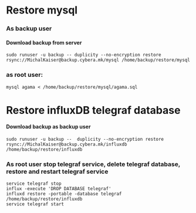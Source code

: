 # Restore mysql
### As backup user

#### Download backup from server
`sudo runuser -u backup -- duplicity --no-encryption restore rsync://MichalKaiser@backup.cybera.mk/mysql /home/backup/restore/mysql`

### as root user:
`mysql agama < /home/backup/restore/mysql/agama.sql`

# Restore influxDB telegraf database

#### Download backup as backup user
`sudo runuser -u backup --  duplicity --no-encryption restore rsync://MichalKaiser@backup.cybera.mk/influxdb /home/backup/restore/influxdb`

### As root user stop telegraf service, delete telegraf database, restore and restart telegraf service
`service telegraf stop`  
`influx -execute 'DROP DATABASE telegraf'`  
`influxd restore -portable -database telegraf /home/backup/restore/influxdb`  
`service telegraf start`  
